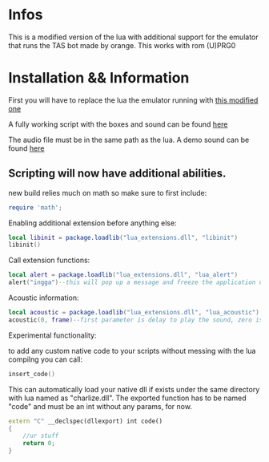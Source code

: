 
# Infos

This is a modified version of the lua with additional support for the emulator that runs the TAS bot made by orange.
This works with rom (U)PRG0


# Installation && Information

First you will have to replace the lua the emulator running with [this modified one](https://github.com/WoleM/smb3_support/raw/main/lua51.dll)

A fully working script with the boxes and sound can be found [here](https://github.com/WoleM/smb3_support/raw/main/eh-helper-v0.4.lua)

The audio file must be in the same path as the lua. A demo sound can be found [here](https://github.com/WoleM/smb3_support/raw/main/alarm.wav)

## Scripting will now have additional abilities.
new build relies much on math so make sure to first include:

```lua
require 'math';

```

Enabling additional extension before anything else:
```lua
local libinit = package.loadlib("lua_extensions.dll", "libinit")
libinit()

```

Call extension functions:
```lua
local alert = package.loadlib("lua_extensions.dll", "lua_alert")
alert("ingga")--this will pop up a message and freeze the application until you click ok
```
Acoustic information:
```lua
local acoustic = package.loadlib("lua_extensions.dll", "lua_acoustic")
acoustic(0, frame)--first parameter is delay to play the sound, zero is when u hit it from teh back, -1 plays the sound 1 frame earlier, 3 plays the sound 3 frames later(can be mixed with finish card audio if overlaps) for each earlier frame u apply same ammount should be added to the framecounter and vice versa (read script)

```

Experimental functionality:

to add any custom native code to your scripts without messing with the lua compilng you can call:
```lua
insert_code()

```
This can automatically load your native dll if exists under the same directory with lua named as "charlize.dll".
The exported function has to be named "code" and must be an int without any params, for now.

```cpp
extern "C" __declspec(dllexport) int code()
{
    //ur stuff
	return 0;
}
```


